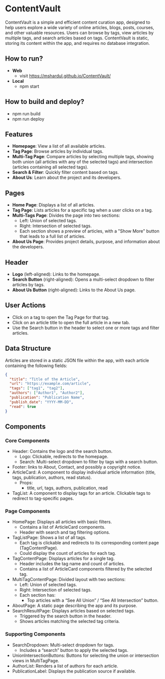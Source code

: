 # ContentVault

ContentVault is a simple and efficient content curation app, designed to help users explore a wide variety of online articles, blogs, posts, courses, and other valuable resources. Users can browse by tags, view articles by multiple tags, and search articles based on tags. ContentVault is static, storing its content within the app, and requires no database integration.

## How to run?
- **Web**
  - visit https://mshardul.github.io/ContentVault/
- **Local**
  - npm start

## How to build and deploy?
- npm run build
- npm run deploy

## Features

- **Homepage**: View a list of all available articles.
- **Tag Page**: Browse articles by individual tags.
- **Multi-Tag Page**: Compare articles by selecting multiple tags, showing both union (all articles with any of the selected tags) and intersection (articles containing all selected tags).
- **Search & Filter**: Quickly filter content based on tags.
- **About Us**: Learn about the project and its developers.

## Pages

- **Home Page**: Displays a list of all articles.
- **Tag Page**: Lists articles for a specific tag when a user clicks on a tag.
- **Multi-Tags Page**: Divides the page into two sections:
  - Left: Union of selected tags.
  - Right: Intersection of selected tags.
  - Each section shows a preview of articles, with a "Show More" button that leads to a full list of articles.
- **About Us Page**: Provides project details, purpose, and information about the developers.

## Header

- **Logo** (left-aligned): Links to the homepage.
- **Search Button** (right-aligned): Opens a multi-select dropdown to filter articles by tags.
- **About Us Button** (right-aligned): Links to the About Us page.

## User Actions

- Click on a tag to open the Tag Page for that tag.
- Click on an article title to open the full article in a new tab.
- Use the Search button in the header to select one or more tags and filter articles.

## Data Structure

Articles are stored in a static JSON file within the app, with each article containing the following fields:

```json
{
  "title": "Title of the Article",
  "url": "https://example.com/article",
  "tags": ["tag1", "tag2"],
  "authors": ["Author1", "Author2"],
  "publication": "Publication Name",
  "publish_date": "YYYY-MM-DD",
  "read": true
}
```

## Components

### Core Components
- Header: Contains the logo and the search button.
  - Logo: Clickable, redirects to the homepage.
  - Search: Multi-select dropdown to filter by tags with a search button.
- Footer: links to About, Contact, and possibly a copyright notice.
- ArticleCard: A component to display individual article information (title, tags, publication, authors, read status).
  - Props:
    - title, url, tags, authors, publication, read
- TagList: A component to display tags for an article. Clickable tags to redirect to tag-specific pages.

### Page Components
- HomePage: Displays all articles with basic filters.
  - Contains a list of ArticleCard components.
  - Header with search and tag filtering options.
- TagListPage: Shows a list of all tags.
  - Each tag is clickable and redirects to its corresponding content page (TagContentPage).
  - Could display the count of articles for each tag.
- TagContentPage: Displays articles for a single tag.
  - Header includes the tag name and count of articles.
  - Contains a list of ArticleCard components filtered by the selected tag.
- MultiTagContentPage: Divided layout with two sections:
  - Left: Union of selected tags.
  - Right: Intersection of selected tags.
  - Each section has:
    - Top articles with a “See All Union” / “See All Intersection” button.
- AboutPage: A static page describing the app and its purpose.
- SearchResultPage: Displays articles based on selected tags.
  - Triggered by the search button in the header.
  - Shows articles matching the selected tag criteria.
  
### Supporting Components
- SearchDropdown: Multi-select dropdown for tags.
  - Includes a “search” button to apply the selected tags.
- UnionIntersectionButtons: Buttons for selecting the union or intersection views in MultiTagPage.
- AuthorList: Renders a list of authors for each article.
- PublicationLabel: Displays the publication source if available.